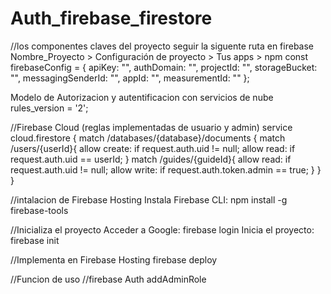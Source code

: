 # Auth_firebase_firestore
//los componentes claves del proyecto seguir la siguente ruta en firebase
Nombre_Proyecto > Configuración de proyecto > Tus apps > npm
const firebaseConfig = {
  apiKey: "",
  authDomain: "",
  projectId: "",
  storageBucket: "",
  messagingSenderId: "",
  appId: "",
  measurementId: ""
};


Modelo de Autorizacion y autentificacion con servicios de nube
rules_version = '2';

//Firebase Cloud (reglas implementadas de usuario y admin)
service cloud.firestore {
  match /databases/{database}/documents {
    match /users/{userId}{
    	allow create: if request.auth.uid != null;
      allow read: if request.auth.uid == userId;
    }
    match /guides/{guideId}{
    	allow read: if request.auth.uid != null;
      allow write: if request.auth.token.admin == true;
    }
  }
}

//intalacion de Firebase Hosting
Instala Firebase CLI:  npm install -g firebase-tools

//Inicializa el proyecto
Acceder a Google: firebase login
Inicia el proyecto: firebase init

//Implementa en Firebase Hosting
firebase deploy

//Funcion de uso
//firebase Auth
addAdminRole
